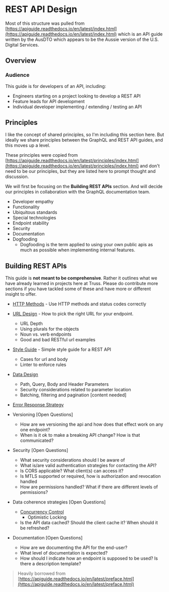 # REST API Design

Most of this structure was pulled from [https://apiguide.readthedocs.io/en/latest/index.html](https://apiguide.readthedocs.io/en/latest/index.html) which is an API guide written by the AusDTO which appears to be the Aussie version of the U.S. Digital Services.

## Overview

### Audience

This guide is for developers of an API, including:

- Engineers starting on a project looking to develop a REST API
- Feature leads for API development
- Individual developer implementing / extending / testing an API

## Principles

I like the concept of shared principles, so I'm including this section here. But ideally we share principles between the GraphQL and REST API guides, and this moves up a level.

These principles were copied from [https://apiguide.readthedocs.io/en/latest/principles/index.html](https://apiguide.readthedocs.io/en/latest/principles/index.html) and don't need to be our principles, but they are listed here to prompt thought and discussion.

We will first be focusing on the **Building REST APIs** section. And will decide our principles in collaboration with the GraphQL documentation team.

- Developer empathy
- Functionality
- Ubiquitous standards
- Special technologies
- Endpoint stability
- Security
- Documentation
- Dogfooding
  - Dogfooding is the term applied to using your own public apis as much as possible when implementing internal features.

## Building REST APIs

This guide is **not meant to be comprehensive**. Rather it outlines what we have already learned in projects here at Truss. Please do contribute more sections if you have tackled some of these and have more or different insight to offer.

- [HTTP Methods](HTTP-Methods.md) - Use HTTP methods and status codes correctly

- [URL Design](URL-Design.md) - How to pick the right URL for your endpoint.

  - URL Depth
  - Using plurals for the objects
  - Noun vs. verb endpoints
  - Good and bad RESTful url examples

- [Style Guide](Style-Guide.md) - Simple style guide for a REST API

  - Cases for url and body
  - Linter to enforce rules

- [Data Design](Data-Design.md)

  - Path, Query, Body and Header Parameters
  - Security considerations related to parameter location
  - Batching, filtering and pagination \[content needed\]

- [Error Response Strategy](Error-Response-Strategy.md)

- Versioning \[Open Questions\]

  - How are we versioning the api and how does that effect work on any one endpoint?
  - When is it ok to make a breaking API change?  How is that communicated?

- Security \[Open Questions\]

  - What security considerations should I be aware of
  - What is/are valid authentication strategies for contacting the API?
  - Is CORS applicable? What client(s) can access it?
  - Is MTLS supported or required, how is authorization and revocation handled
  - How are permissions handled? What if there are different levels of permissions?

- Data coherence strategies \[Open Questions\]

  - [Concurrency Control](Concurrency-Control.md)
    - Optimistic Locking
  - Is the API data cached? Should the client cache it? When should it be refreshed?

- Documentation \[Open Questions\]

  - How are we documenting the API for the end-user?
  - What level of documentation is expected?
  - How should I indicate how an endpoint is supposed to be used? Is there a description template?

> Heavily borrowed from [https://apiguide.readthedocs.io/en/latest/preface.html](https://apiguide.readthedocs.io/en/latest/preface.html)
